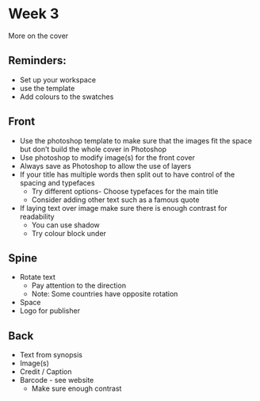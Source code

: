 # Week 3
More on the cover

## Reminders:
- Set up your workspace
- use the template
- Add colours to the swatches

## Front

- Use the photoshop template to make sure that the images fit the space but don’t build the whole cover in Photoshop
- Use photoshop to modify image(s) for the front cover
- Always save as Photoshop to allow the use of layers
- If your title has multiple words then split out to have control of the spacing and typefaces
	- Try different options- Choose typefaces for the main title
	- Consider adding other text such as a famous quote
- If laying text over image make sure there is enough contrast for readability
	- You can use shadow
	- Try colour block under

## Spine

- Rotate text
	- Pay attention to the direction
	- Note: Some countries have opposite rotation
- Space
- Logo for publisher

## Back

- Text from synopsis
- Image(s)
- Credit / Caption
- Barcode - see website
	- Make sure enough contrast








 